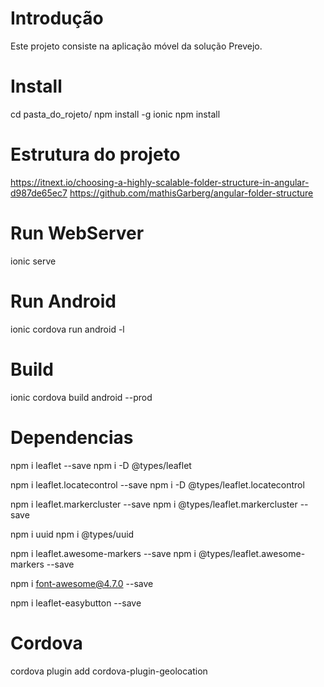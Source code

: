 # Introdução
Este projeto consiste na aplicação móvel da solução Prevejo.

# Install
cd pasta_do_rojeto/
npm install -g ionic
npm install

# Estrutura do projeto
https://itnext.io/choosing-a-highly-scalable-folder-structure-in-angular-d987de65ec7
https://github.com/mathisGarberg/angular-folder-structure

# Run WebServer
ionic serve

# Run Android
ionic cordova run android -l

# Build
ionic cordova build android --prod

# Dependencias

npm i leaflet --save
npm i -D @types/leaflet

npm i leaflet.locatecontrol --save
npm i -D @types/leaflet.locatecontrol

npm i leaflet.markercluster --save
npm i @types/leaflet.markercluster --save

npm i uuid
npm i @types/uuid

npm i leaflet.awesome-markers --save
npm i @types/leaflet.awesome-markers --save

npm i font-awesome@4.7.0 --save

npm i leaflet-easybutton --save

# Cordova
cordova plugin add cordova-plugin-geolocation